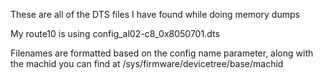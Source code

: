 These are all of the DTS files I have found while doing memory dumps

My route10 is using config_al02-c8_0x8050701.dts

Filenames are formatted based on the config name parameter, along with the machid you can find at /sys/firmware/devicetree/base/machid
